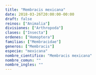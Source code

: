 ```yaml
---
title: "Membracis mexicana"
date: 2018-03-26T20:00:00-00:00
draft: false
reinos: ["Animalia"]
divisiones: ["Arthropoda"]
clases: ["Insecta"]
ordenes: ["Homoptera"]
familias: ["Membracidae"]
generos: ["Membracis"]
especie: "mexicana"
nombre_cientifico: "Membracis mexicana"
nombre_comun: ""
nombre_ingles: ""
---
```

